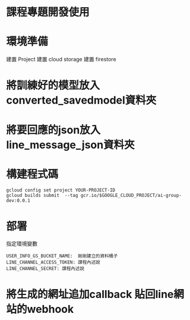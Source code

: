 # 課程專題開發使用

# 環境準備
建置 Project
建置 cloud storage
建置 firestore


# 將訓練好的模型放入 converted_savedmodel資料夾

# 將要回應的json放入line_message_json資料夾

# 構建程式碼

```
gcloud config set project YOUR-PROJECT-ID
gcloud builds submit  --tag gcr.io/$GOOGLE_CLOUD_PROJECT/ai-group-dev:0.0.1
```

# 部署

指定環境變數

```
USER_INFO_GS_BUCKET_NAME:  剛剛建立的資料桶子
LINE_CHANNEL_ACCESS_TOKEN: 課程內述說
LINE_CHANNEL_SECRET: 課程內述說
```
# 將生成的網址追加callback 貼回line網站的webhook
